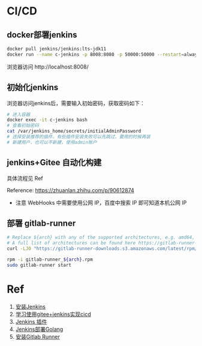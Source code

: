 # CI/CD

## docker部署jenkins

```bash
docker pull jenkins/jenkins:lts-jdk11
docker run --name c-jenkins -p 8008:8080 -p 50000:50000 --restart=always -u root -v /var/run/docker.sock:/var/run/docker.sock -v jenkins-data:/var/jenkins_home -d jenkinsci/blueocean
```

浏览器访问 http://localhost:8008/

## 初始化jenkins

浏览器访问jenkins后，需要输入初始密码，获取密码如下：

```bash
# 进入容器
docker exec -it c-jenkins bash
# 查看初始密码
cat /var/jenkins_home/secrets/initialAdminPassword
# 选择安装推荐的插件，有些插件安装失败可以先跳过，要用的时候再装
# 新建用户，也可以不新建，使用admin账户
```

## jenkins+Gitee 自动化构建

具体流程见 Ref

Reference: https://zhuanlan.zhihu.com/p/90612874

- 注意 WebHooks 中需要使用公网 IP，百度中搜索 IP 即可知道本机公网 IP

## 部署 gitlab-runner

```bash
# Replace ${arch} with any of the supported architectures, e.g. amd64, arm, arm64
# A full list of architectures can be found here https://gitlab-runner-downloads.s3.amazonaws.com/latest/index.html
curl -LJO "https://gitlab-runner-downloads.s3.amazonaws.com/latest/rpm/gitlab-runner_${arch}.rpm"

rpm -i gitlab-runner_${arch}.rpm
sudo gitlab-runner start
```



# Ref

1. [安装Jenkins](https://www.jenkins.io/zh/doc/book/installing/)
2. [学习使用gitee+jenkins实现cicd](https://blog.csdn.net/hyx1229/article/details/127213111)
3. [Jenkins 插件](https://gitee.com/help/articles/4193)
4. [Jenkins部署Golang](https://blog.csdn.net/weixin_46837396/article/details/119247154)
5. [安装Gitlab Runner](https://docs.gitlab.com/runner/install/index.html)